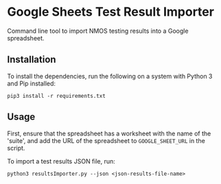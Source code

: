# Google Sheets Test Result Importer
Command line tool to import NMOS testing results into a Google spreadsheet.

## Installation
To install the dependencies, run the following on a system with Python 3 and Pip installed:

```
pip3 install -r requirements.txt
```

## Usage
First, ensure that the spreadsheet has a worksheet with the name of the 'suite', and add the URL of the spreadsheet to `GOOGLE_SHEET_URL` in the script.

To import a test results JSON file, run:

```
python3 resultsImporter.py --json <json-results-file-name>
```
